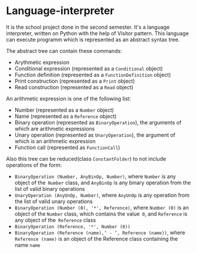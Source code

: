 # Language-interpreter
It is the school project done in the second semester. It's a language interpreter, written on Python with the help of Visitor pattern. This language can execute programm which is represented as an abstract syntax tree.

The abstract tree can contain these commands:
* Arythmetic expression
* Conditional expression (represented as a `Conditional` object)
* Function definition (represented as a `FunctionDefinition` object)
* Print construction (represented as a `Print` object)
* Read construction (represented as a `Read` object)

An arithmetic expression is one of the following list:
* Number (represented as a `Number` object)
* Name (represented as a `Reference` object)
* Binary operation (represented as `BinaryOperation`), the arguments of which are arithmetic expressions
* Unary operation (represented as `UnaryOperation`), the argument of which is an arithmetic expression
* Function call (represented as `FunctionCall`)

Also this tree can be reduced(class `ConstantFolder`) to not include operations of the form:
* `BinaryOperation (Number, AnyBinOp, Number)`, where `Number` is any object of the` Number` class, and `AnyBinOp` is any binary operation from the list of valid binary operations
* `UnaryOperation (AnyUnOp, Number)`, where `AnyUnOp` is any operation from the list of valid unary operations
* `BinaryOperation (Number (0), '*', Reference)`, where `Number (0)` is an object of the `Number` class, which contains the value` 0`, and `Reference` is any object of the` Reference` class
* `BinaryOperation (Reference, '*', Number (0))`
* `BinaryOperation (Reference (name),‘ - ’, Reference (name))`, where `Reference (name)` is an object of the Reference class containing the name `name`

